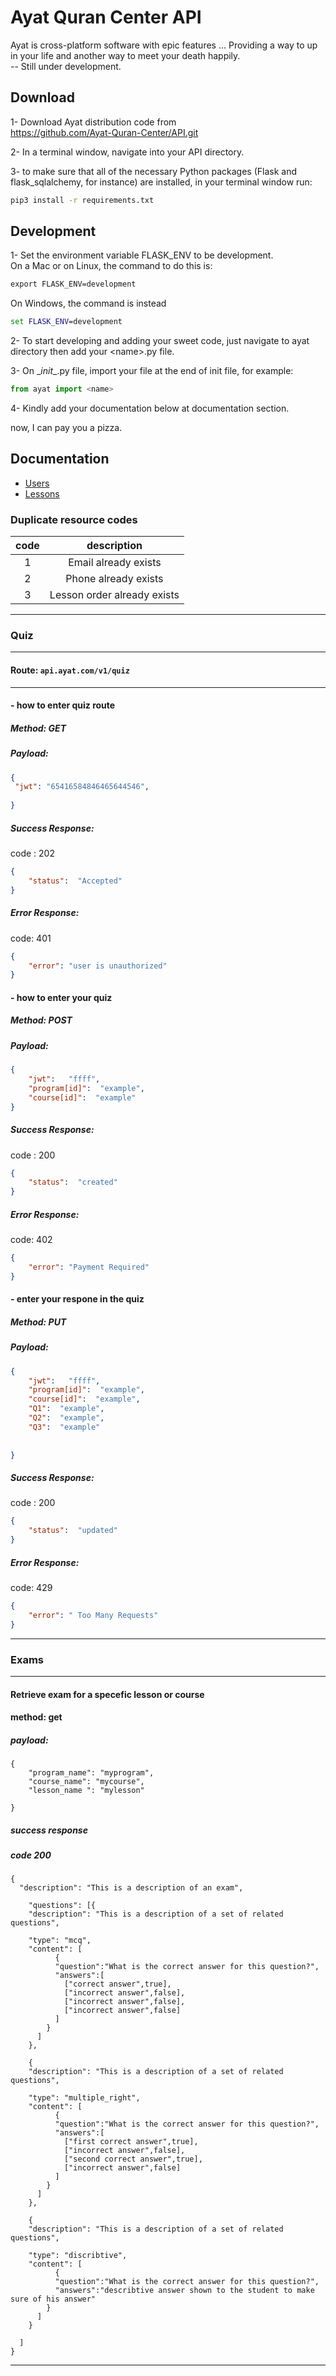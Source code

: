 # Ayat Quran Center API

Ayat is cross-platform software with epic features ... Providing a way to up in your life and another way to meet your death happily.   
-- Still under development.
## Download 

1- Download Ayat distribution code from     
https://github.com/Ayat-Quran-Center/API.git

2- In a terminal window, navigate into your API directory. 

3- to make sure that all of the necessary Python packages (Flask and flask_sqlalchemy, for instance) are installed,  in your terminal window run:
```cmd
pip3 install -r requirements.txt
```
## Development

1- Set the environment variable FLASK_ENV to be development.    
On a Mac or on Linux, the command to do this is:
 ```cmd
export FLASK_ENV=development
```
 On Windows, the command is instead 
 ```cmd
set FLASK_ENV=development
```
2- To start developing and adding your sweet code, just navigate to ayat directory then add your \<name>.py file.

3- On \__init__.py file, import your file at the end of init file, for example:
```python
from ayat import <name>
``` 

4- Kindly add your documentation below at documentation section.

now, I can pay you a pizza.

## Documentation
- [Users][]
- [Lessons][]


[Users]: ./docs/users.md
[Lessons]: ./docs/lessons.md



### Duplicate resource codes
| code |      description     |
|:----:|:--------------------:|
|   1  | Email already exists |
|   2  | Phone already exists |
|   3  | Lesson order already exists |


<hr />    

### Quiz

<hr />    

#### Route: `api.ayat.com/v1/quiz`
<hr /> 

#### - how to enter quiz route
##### Method: GET        
##### Payload: 
   ```Json
{
    "jwt": "65416584846465644546",
    
}
```   
##### Success Response:
code : 202
```Json
{
    "status":  "Accepted"
}
```
##### Error Response:
code: 401
```json
{
    "error": "user is unauthorized"
}
```
#### - how to enter your quiz
##### Method: POST        
##### Payload:
```Json 
{
    "jwt":   "ffff",
    "program[id]":  "example",
    "course[id]":  "example"
}

```   
##### Success Response:
code : 200
```Json
{
    "status":  "created"
}
```
##### Error Response:
code: 402
```json
{
    "error": "Payment Required"
}
```
#### - enter your respone in the quiz
##### Method: PUT        
##### Payload:
```Json 
{
    "jwt":   "ffff",
    "program[id]":  "example",
    "course[id]":  "example",
    "Q1":  "example",
    "Q2":  "example",
    "Q3":  "example"
    
    
}

```   
##### Success Response:
code : 200
```Json
{
    "status":  "updated"
}
```
##### Error Response:
code: 429
```json
{
    "error": " Too Many Requests"
}
```

--- --- ---
### Exams
--- --- ---
#### Retrieve exam for a specefic lesson or course
#### method: get

##### payload:
```
{
    "program_name": "myprogram",
    "course_name": "mycourse",
    "lesson_name ": "mylesson"

}
```

##### success response
##### code 200
```
{
  "description": "This is a description of an exam",
  
    "questions": [{
    "description": "This is a description of a set of related questions",
    
    "type": "mcq",
    "content": [
          {
          "question":"What is the correct answer for this question?",
          "answers":[
            ["correct answer",true],
            ["incorrect answer",false],
            ["incorrect answer",false],
            ["incorrect answer",false]
          ]
        } 
      ]
    },
    
    {
    "description": "This is a description of a set of related questions",
    
    "type": "multiple_right",
    "content": [
          {
          "question":"What is the correct answer for this question?",
          "answers":[
            ["first correct answer",true],
            ["incorrect answer",false],
            ["second correct answer",true],
            ["incorrect answer",false]
          ]
        } 
      ]
    },
    
    {
    "description": "This is a description of a set of related questions",
    
    "type": "discribtive",
    "content": [
          {
          "question":"What is the correct answer for this question?",
          "answers":"describtive answer shown to the student to make sure of his answer"
        } 
      ]
    }
    
  ]
}
```

--- --- ---



